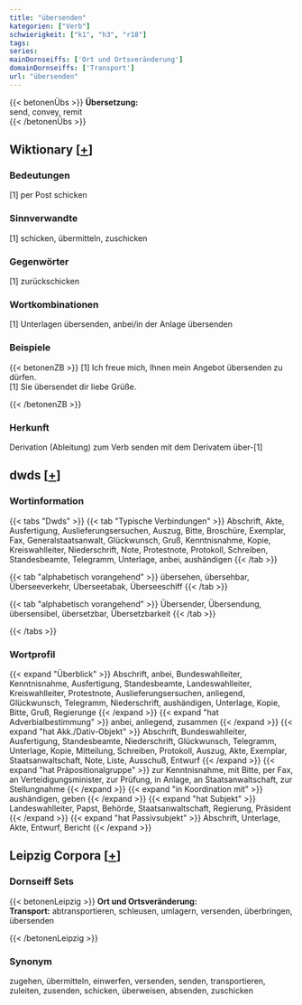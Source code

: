 ```yaml
---
title: "übersenden"
kategorien: ["Verb"]
schwierigkeit: ["k1", "h3", "r18"]
tags:
series:
mainDornseiffs: ['Ort und Ortsveränderung']
domainDornseiffs: ['Transport']
url: "übersenden"
---
```


{{< betonenÜbs >}}
**Übersetzung:**  
send, convey, remit  
{{< /betonenÜbs >}}

## Wiktionary [[+](https://de.wiktionary.org/wiki/übersenden)]

### Bedeutungen
[1] per Post schicken  

### Sinnverwandte
[1] schicken, übermitteln, zuschicken  

### Gegenwörter
[1] zurückschicken  

### Wortkombinationen
[1] Unterlagen übersenden, anbei/in der Anlage übersenden  

### Beispiele
{{< betonenZB >}}
[1] Ich freue mich, Ihnen mein Angebot übersenden zu dürfen.  
[1] Sie übersendet dir liebe Grüße.  

{{< /betonenZB >}}
### Herkunft
Derivation (Ableitung) zum Verb senden mit dem Derivatem über-[1]  



## dwds [[+](https://www.dwds.de/wb/übersenden)]

### Wortinformation
{{< tabs "Dwds" >}}
{{< tab "Typische Verbindungen" >}}
Abschrift, Akte, Ausfertigung, Auslieferungsersuchen, Auszug, Bitte, Broschüre, Exemplar, Fax, Generalstaatsanwalt, Glückwunsch, Gruß, Kenntnisnahme, Kopie, Kreiswahlleiter, Niederschrift, Note, Protestnote, Protokoll, Schreiben, Standesbeamte, Telegramm, Unterlage, anbei, aushändigen
{{< /tab >}}

{{< tab "alphabetisch vorangehend" >}}
übersehen, übersehbar, Überseeverkehr, Überseetabak, Überseeschiff
{{< /tab >}}

{{< tab "alphabetisch vorangehend" >}}
Übersender, Übersendung, übersensibel, übersetzbar, Übersetzbarkeit
{{< /tab >}}

{{< /tabs >}}

### Wortprofil
{{< expand "Überblick" >}} Abschrift, anbei, Bundeswahlleiter, Kenntnisnahme, Ausfertigung, Standesbeamte, Landeswahlleiter, Kreiswahlleiter, Protestnote, Auslieferungsersuchen, anliegend, Glückwunsch, Telegramm, Niederschrift, aushändigen, Unterlage, Kopie, Bitte, Gruß, Regierunge {{< /expand >}}
{{< expand "hat Adverbialbestimmung" >}} anbei, anliegend, zusammen {{< /expand >}}
{{< expand "hat Akk./Dativ-Objekt" >}} Abschrift, Bundeswahlleiter, Ausfertigung, Standesbeamte, Niederschrift, Glückwunsch, Telegramm, Unterlage, Kopie, Mitteilung, Schreiben, Protokoll, Auszug, Akte, Exemplar, Staatsanwaltschaft, Note, Liste, Ausschuß, Entwurf {{< /expand >}}
{{< expand "hat Präpositionalgruppe" >}} zur Kenntnisnahme, mit Bitte, per Fax, an Verteidigungsminister, zur Prüfung, in Anlage, an Staatsanwaltschaft, zur Stellungnahme {{< /expand >}}
{{< expand "in Koordination mit" >}} aushändigen, geben {{< /expand >}}
{{< expand "hat Subjekt" >}} Landeswahlleiter, Papst, Behörde, Staatsanwaltschaft, Regierung, Präsident {{< /expand >}}
{{< expand "hat Passivsubjekt" >}} Abschrift, Unterlage, Akte, Entwurf, Bericht {{< /expand >}}

## Leipzig Corpora [[+](https://corpora.uni-leipzig.de/en/res?word=übersenden&corpusId=deu_newscrawl-public_2018)]

### Dornseiff Sets
{{< betonenLeipzig >}}
**Ort und Ortsveränderung:**  
**Transport:** abtransportieren, schleusen, umlagern, versenden, überbringen, übersenden  

{{< /betonenLeipzig >}}

### Synonym
zugehen, übermitteln, einwerfen, versenden, senden, transportieren, zuleiten, zusenden, schicken, überweisen, absenden, zuschicken

